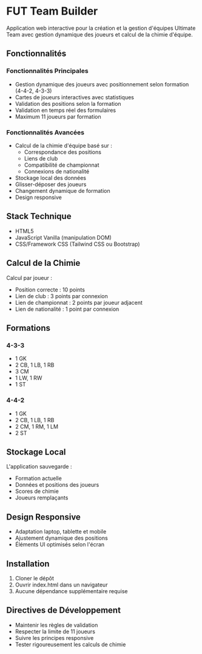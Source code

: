 # FUT Team Builder

Application web interactive pour la création et la gestion d'équipes Ultimate Team avec gestion dynamique des joueurs et calcul de la chimie d'équipe.

## Fonctionnalités

### Fonctionnalités Principales
- Gestion dynamique des joueurs avec positionnement selon formation (4-4-2, 4-3-3)
- Cartes de joueurs interactives avec statistiques
- Validation des positions selon la formation
- Validation en temps réel des formulaires
- Maximum 11 joueurs par formation

### Fonctionnalités Avancées
- Calcul de la chimie d'équipe basé sur :
  - Correspondance des positions
  - Liens de club
  - Compatibilité de championnat
  - Connexions de nationalité
- Stockage local des données
- Glisser-déposer des joueurs
- Changement dynamique de formation
- Design responsive

## Stack Technique

- HTML5
- JavaScript Vanilla (manipulation DOM)
- CSS/Framework CSS (Tailwind CSS ou Bootstrap)

## Calcul de la Chimie

Calcul par joueur :
- Position correcte : 10 points
- Lien de club : 3 points par connexion
- Lien de championnat : 2 points par joueur adjacent
- Lien de nationalité : 1 point par connexion

## Formations

### 4-3-3
- 1 GK
- 2 CB, 1 LB, 1 RB
- 3 CM
- 1 LW, 1 RW
- 1 ST

### 4-4-2
- 1 GK
- 2 CB, 1 LB, 1 RB
- 2 CM, 1 RM, 1 LM
- 2 ST

## Stockage Local

L'application sauvegarde :
- Formation actuelle
- Données et positions des joueurs
- Scores de chimie
- Joueurs remplaçants

## Design Responsive

- Adaptation laptop, tablette et mobile
- Ajustement dynamique des positions
- Éléments UI optimisés selon l'écran

## Installation

1. Cloner le dépôt
2. Ouvrir index.html dans un navigateur
3. Aucune dépendance supplémentaire requise

## Directives de Développement

- Maintenir les règles de validation
- Respecter la limite de 11 joueurs
- Suivre les principes responsive
- Tester rigoureusement les calculs de chimie